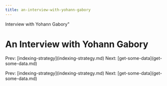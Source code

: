 ```yaml
---
title: an-interview-with-yohann-gabory
---
```


Interview with Yohann Gabory\"

# An Interview with Yohann Gabory

Prev: \[indexing-strategy](indexing-strategy.md)
Next: \[get-some-data](get-some-data.md)

Prev: \[indexing-strategy](indexing-strategy.md)
Next: \[get-some-data](get-some-data.md)
